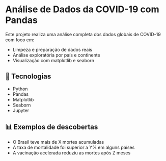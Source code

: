 # Análise de Dados da COVID-19 com Pandas

Este projeto realiza uma análise completa dos dados globais de COVID-19 com foco em:
- Limpeza e preparação de dados reais
- Análise exploratória por país e continente
- Visualização com matplotlib e seaborn

## 🔧 Tecnologias
- Python
- Pandas
- Matplotlib
- Seaborn
- Jupyter

## 📊 Exemplos de descobertas
- O Brasil teve mais de X mortes acumuladas
- A taxa de mortalidade foi superior a Y% em alguns países
- A vacinação acelerada reduziu as mortes após Z meses

